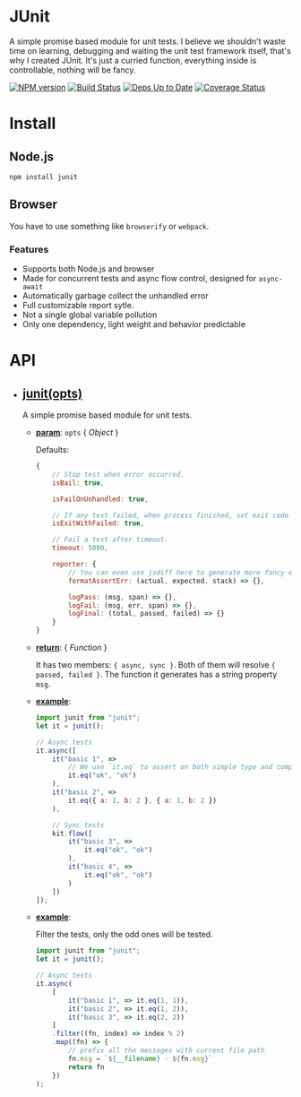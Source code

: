 # JUnit

A simple promise based module for unit tests.
I believe we shouldn't waste time on learning, debugging and waiting the unit test framework itself,
that's why I created JUnit. It's just a curried function, everything inside is controllable, nothing
will be fancy.

[![NPM version](https://badge.fury.io/js/noflow.svg)](http://badge.fury.io/js/noflow) [![Build Status](https://travis-ci.org/ysmood/noflow.svg)](https://travis-ci.org/ysmood/noflow) [![Deps Up to Date](https://david-dm.org/ysmood/noflow.svg?style=flat)](https://david-dm.org/ysmood/noflow) [![Coverage Status](https://coveralls.io/repos/ysmood/junit/badge.svg?branch=master&service=github)](https://coveralls.io/github/ysmood/junit?branch=master)


# Install

## Node.js

`npm install junit`

## Browser

You have to use something like `browserify` or `webpack`.


### Features

- Supports both Node.js and browser
- Made for concurrent tests and async flow control, designed for `async-await`
- Automatically garbage collect the unhandled error
- Full customizable report sytle.
- Not a single global variable pollution
- Only one dependency, light weight and behavior predictable

# API

- ## **[junit(opts)](src/index.js?source#L83)**

    A simple promise based module for unit tests.

    - **<u>param</u>**: `opts` { _Object_ }

        Defaults:
        ```js
        {
            // Stop test when error occurred.
            isBail: true,

            isFailOnUnhandled: true,

            // If any test failed, when process finished, set exit code to failed number.
            isExitWithFailed: true,

            // Fail a test after timeout.
            timeout: 5000,

            reporter: {
                // You can even use jsdiff here to generate more fancy error info.
                formatAssertErr: (actual, expected, stack) => {},

                logPass: (msg, span) => {},
                logFail: (msg, err, span) => {},
                logFinal: (total, passed, failed) => {}
            }
        }
        ```

    - **<u>return</u>**: { _Function_ }

        It has two members: `{ async, sync }`.
        Both of them will resolve `{ passed, failed }`.
        The function it generates has a string property `msg`.

    - **<u>example</u>**:

        ```js
        import junit from "junit";
        let it = junit();

        // Async tests
        it.async([
            it("basic 1", =>
                // We use `it.eq` to assert on both simple type and complex object.
                it.eq("ok", "ok")
            ),
            it("basic 2", =>
                it.eq({ a: 1, b: 2 }, { a: 1, b: 2 })
            ),

            // Sync tests
            kit.flow([
                it("basic 3", =>
                    it.eq("ok", "ok")
                ),
                it("basic 4", =>
                    it.eq("ok", "ok")
                )
            ])
        ]);
        ```

    - **<u>example</u>**:

        Filter the tests, only the odd ones will be tested.
        ```js
        import junit from "junit";
        let it = junit();

        // Async tests
        it.async(
            [
                it("basic 1", => it.eq(1, 1)),
                it("basic 2", => it.eq(1, 2)),
                it("basic 3", => it.eq(2, 2))
            ]
            .filter((fn, index) => index % 2)
            .map((fn) => {
                // prefix all the messages with current file path
                fn.msg = `${__filename} - ${fn.msg}`
                return fn
            })
        );
        ```


